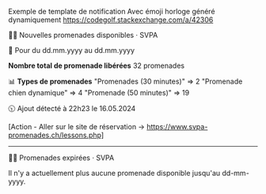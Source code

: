 Exemple de template de notification
Avec émoji horloge généré dynamiquement https://codegolf.stackexchange.com/a/42306

🐶🆙 Nouvelles promenades disponibles · SVPA

📆 Pour du dd.mm.yyyy au dd.mm.yyyy

**Nombre total de promenade libérées**
32 promenades

📊 **Types de promenades**
"Promenades (30 minutes)" => 2
"Promenade chien dynamique" => 4
"Promenade (50 minutes)" => 19

🕥 Ajout détecté à 22h23 le 16.05.2024

[Action - Aller sur le site de réservation -> https://www.svpa-promenades.ch/lessons.php]

---

🐶❌ Promenades expirées · SVPA

Il n'y a actuellement plus aucune promenade disponible jusqu'au dd-mm-yyyy.
